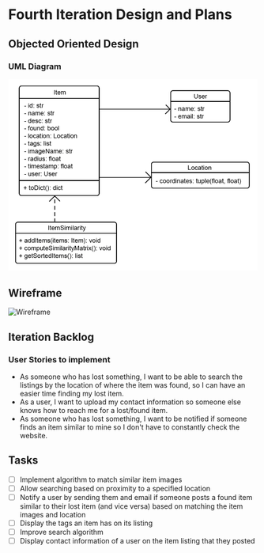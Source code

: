 # Fourth Iteration Design and Plans

## Objected Oriented Design

### UML Diagram

![UML Diagram](./additional/uml4.png)

## Wireframe

![Wireframe](./additional/wireframe4.bmp)

## Iteration Backlog

### User Stories to implement

* As someone who has lost something, I want to be able to search the listings by the location of where the item was found, so I can have an easier time finding my lost item.
* As a user, I want to upload my contact information so someone else knows how to reach me for a lost/found item.
* As someone who has lost something, I want to be notified if someone finds an item similar to mine so I don't have to constantly check the website.

## Tasks

* [ ] Implement algorithm to match similar item images
* [ ] Allow searching based on proximity to a specified location
* [ ] Notify a user by sending them and email if someone posts a found item similar to their lost item (and vice versa) based on matching the item images and location
* [ ] Display the tags an item has on its listing
* [ ] Improve search algorithm
* [ ] Display contact information of a user on the item listing that they posted
